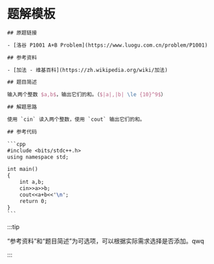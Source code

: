 # 题解模板

````latex
## 原题链接

- [洛谷 P1001 A+B Problem](https://www.luogu.com.cn/problem/P1001)

## 参考资料

- [加法 - 维基百科](https://zh.wikipedia.org/wiki/加法)

## 题目简述

输入两个整数 $a,b$，输出它们的和。（$|a|,|b| \le {10}^9$）

## 解题思路

使用 `cin` 读入两个整数，使用 `cout` 输出它们的和。

## 参考代码

```cpp
#include <bits/stdc++.h>
using namespace std;

int main()
{
	int a,b;
	cin>>a>>b;
	cout<<a+b<<'\n';
	return 0;
}
```
````

:::tip

“参考资料”和“题目简述”为可选项，可以根据实际需求选择是否添加。qwq

:::
